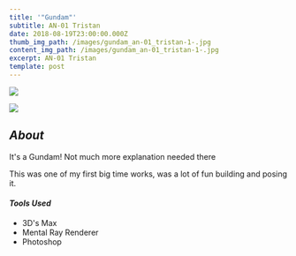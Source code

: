```yaml
---
title: '"Gundam"'
subtitle: AN-01 Tristan
date: 2018-08-19T23:00:00.000Z
thumb_img_path: /images/gundam_an-01_tristan-1-.jpg
content_img_path: /images/gundam_an-01_tristan-1-.jpg
excerpt: AN-01 Tristan
template: post
---
```

![](/images/gundam_an-01_tristan-2-.jpg)

![](/images/gundam_an-01_tristan-3-.jpg)

## *About*

It's a Gundam! Not much more explanation needed there 

This was one of my first big time works, was a lot of fun building and posing it.





#### *Tools Used*

* 3D's Max
* Mental Ray Renderer
* Photoshop
